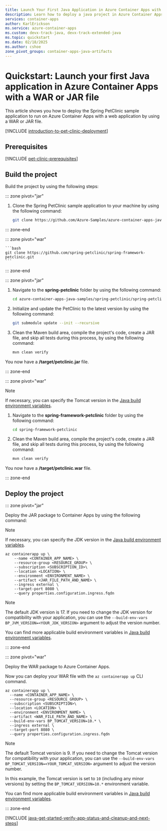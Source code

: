 ```yaml
---
title: Launch Your First Java Application in Azure Container Apps with a WAR or JAR File
description: Learn how to deploy a java project in Azure Container Apps with a WAR or JAR file.
services: container-apps
author: KarlErickson
ms.service: azure-container-apps
ms.custom: devx-track-java, devx-track-extended-java
ms.topic: quickstart
ms.date: 02/18/2025
ms.author: cshoe
zone_pivot_groups: container-apps-java-artifacts
---
```


# Quickstart: Launch your first Java application in Azure Container Apps with a WAR or JAR file

This article shows you how to deploy the Spring PetClinic sample application to run on Azure Container Apps with a web application by using a WAR or JAR file.

[!INCLUDE [introduction-to-pet-clinic-deployment](includes/introduction-to-pet-clinic-deployment.md)]

## Prerequisites

[!INCLUDE [pet-clinic-prerequisites](includes/pet-clinic-prerequisites.md)]

## Build the project

Build the project by using the following steps:

::: zone pivot="jar"

1. Clone the Spring PetClinic sample application to your machine by using the following command:

    ```bash
    git clone https://github.com/Azure-Samples/azure-container-apps-java-samples.git
    ```

::: zone-end

::: zone pivot="war"

    ```bash
    git clone https://github.com/spring-petclinic/spring-framework-petclinic.git
    ```

::: zone-end

::: zone pivot="jar"

1. Navigate to the **spring-petclinic** folder by using the following command:

    ```bash
    cd azure-container-apps-java-samples/spring-petclinic/spring-petclinic/
    ```

1. Initialize and update the PetClinic to the latest version by using the following command:

    ```bash
    git submodule update --init --recursive
    ```

1. Clean the Maven build area, compile the project's code, create a JAR file, and skip all tests during this process, by using the following command:

    ```bash
    mvn clean verify
    ```

You now have a **/target/petclinic.jar** file.

::: zone-end

::: zone pivot="war"

> [!NOTE]
> If necessary, you can specify the Tomcat version in the [Java build environment variables](java-build-environment-variables.md).

1. Navigate to the **spring-framework-petclinic** folder by using the following command:

    ```bash
    cd spring-framework-petclinic
    ```

1. Clean the Maven build area, compile the project's code, create a JAR file, and skip all tests during this process, by using the following command:

    ```bash
    mvn clean verify
    ```

You now have a **/target/petclinic.war** file.

::: zone-end

## Deploy the project

::: zone pivot="jar"

Deploy the JAR package to Container Apps by using the following command:

> [!NOTE]
> If necessary, you can specify the JDK version in the [Java build environment variables](java-build-environment-variables.md).

```azurecli
az containerapp up \
    --name <CONTAINER_APP_NAME> \
    --resource-group <RESOURCE_GROUP> \
    --subscription <SUBSCRIPTION_ID>\
    --location <LOCATION> \
    --environment <ENVIRONMENT_NAME> \
    --artifact <JAR_FILE_PATH_AND_NAME> \
    --ingress external \
    --target-port 8080 \
    --query properties.configuration.ingress.fqdn
```

> [!NOTE]
> The default JDK version is 17. If you need to change the JDK version for compatibility with your application, you can use the `--build-env-vars BP_JVM_VERSION=<YOUR_JDK_VERSION>` argument to adjust the version number.

You can find more applicable build environment variables in [Java build environment variables](java-build-environment-variables.md).

::: zone-end

::: zone pivot="war"

Deploy the WAR package to Azure Container Apps.

Now you can deploy your WAR file with the `az containerapp up` CLI command.

```azurecli
az containerapp up \
  --name <CONTAINER_APP_NAME> \
  --resource-group <RESOURCE_GROUP> \
  --subscription <SUBSCRIPTION>\
  --location <LOCATION> \
  --environment <ENVIRONMENT_NAME> \
  --artifact <WAR_FILE_PATH_AND_NAME> \
  --build-env-vars BP_TOMCAT_VERSION=10.* \
  --ingress external \
  --target-port 8080 \
  --query properties.configuration.ingress.fqdn
```

> [!NOTE]
> The default Tomcat version is 9. If you need to change the Tomcat version for compatibility with your application, you can use the `--build-env-vars BP_TOMCAT_VERSION=<YOUR_TOMCAT_VERSION>` argument to adjust the version number.

In this example, the Tomcat version is set to `10` (including any minor versions) by setting the `BP_TOMCAT_VERSION=10.*` environment variable.

You can find more applicable build environment variables in [Java build environment variables](java-build-environment-variables.md).

::: zone-end

[!INCLUDE [java-get-started-verify-app-status-and-cleanup-and-next-steps](includes/java-get-started-verify-app-status-and-cleanup-and-next-steps.md)]
